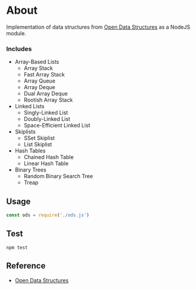 # About
Implementation of data structures from [Open Data Structures](http://opendatastructures.org/) as a NodeJS module.

### Includes
- Array-Based Lists
    + Array Stack
    + Fast Array Stack
    + Array Queue
    + Array Deque
    + Dual Array Deque
    + Rootish Array Stack
- Linked Lists
    + Singly-Linked List
    + Doubly-Linked List
    + Space-Efficient Linked List
- Skiplists
    + SSet Skiplist
    + List Skiplist
- Hash Tables
    + Chained Hash Table
    + Linear Hash Table
- Binary Trees
    + Random Binary Search Tree
    + Treap

## Usage
```javascript
const ods = require('./ods.js')
```

## Test
```
npm test
```

## Reference
- [Open Data Structures](http://opendatastructures.org/)